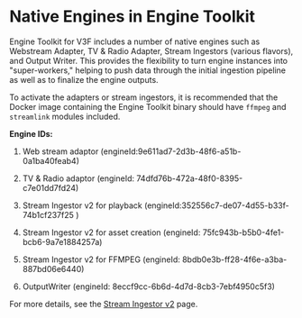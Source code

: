 # Native Engines in Engine Toolkit

Engine Toolkit for V3F includes a number of native engines such as Webstream Adapter, TV & Radio Adapter, Stream Ingestors (various flavors), and Output Writer. This provides the flexibility to turn engine instances into "super-workers," helping to push data through the initial ingestion pipeline as well as to finalize the engine outputs.

To activate the adapters or stream ingestors, it is recommended that the Docker image containing the Engine Toolkit binary should have `ffmpeg` and `streamlink` modules included. <!-- INTERNAL Internal engines built by Veritone engineers should include these applications and add them to the system path if not installed properly (e.g. via apt-get or apk add). -->

**Engine IDs:**

1. Web stream adaptor (engineId:9e611ad7-2d3b-48f6-a51b-0a1ba40feab4)

2. TV & Radio adaptor (engineId: 74dfd76b-472a-48f0-8395-c7e01dd7fd24)

3. Stream Ingestor v2 for playback (engineId:352556c7-de07-4d55-b33f-74b1cf237f25 )

4. Stream Ingestor v2 for asset creation (engineId: 75fc943b-b5b0-4fe1-bcb6-9a7e1884257a)

5. Stream Ingestor v2 for FFMPEG (engineId: 8bdb0e3b-ff28-4f6e-a3ba-887bd06e6440)

6. OutputWriter (engineId: 8eccf9cc-6b6d-4d7d-8cb3-7ebf4950c5f3)

For more details, see the [Stream Ingestor v2](overview/aiWARE-in-depth/stream-ingestor) page.
